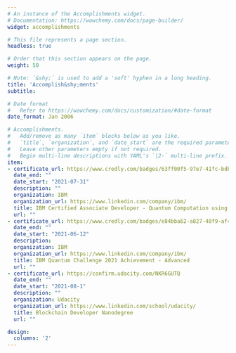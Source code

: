 ```yaml
---
# An instance of the Accomplishments widget.
# Documentation: https://wowchemy.com/docs/page-builder/
widget: accomplishments

# This file represents a page section.
headless: true

# Order that this section appears on the page.
weight: 50

# Note: `&shy;` is used to add a 'soft' hyphen in a long heading.
title: 'Accomplish&shy;ments'
subtitle:

# Date format
#   Refer to https://wowchemy.com/docs/customization/#date-format
date_format: Jan 2006

# Accomplishments.
#   Add/remove as many `item` blocks below as you like.
#   `title`, `organization`, and `date_start` are the required parameters.
#   Leave other parameters empty if not required.
#   Begin multi-line descriptions with YAML's `|2-` multi-line prefix.
item:
- certificate_url: https://www.credly.com/badges/63ff00f5-97e7-41fc-bdb3-b7e784815418?source=linked_in_profile
  date_end: ""
  date_start: "2021-07-31"
  description: ""
  organization: IBM
  organization_url: https://www.linkedin.com/company/ibm/
  title: IBM Certified Associate Developer - Quantum Computation using Qiskit v0.2X
  url: ""
- certificate_url: https://www.credly.com/badges/e84bba62-a827-48f9-af44-5c626e646026?source=linked_in_profile
  date_end: ""
  date_start: "2021-06-12"
  description: 
  organization: IBM
  organization_url: https://www.linkedin.com/company/ibm/
  title: IBM Quantum Challenge 2021 Achievement - Advanced
  url: ""
- certificate_url: https://confirm.udacity.com/NKR6GUTQ
  date_end: ""
  date_start: "2021-08-1"
  description: ""
  organization: Udacity
  organization_url: https://www.linkedin.com/school/udacity/
  title: Blockchain Developer Nanodegree
  url: ""

design:
  columns: '2' 
---
```

